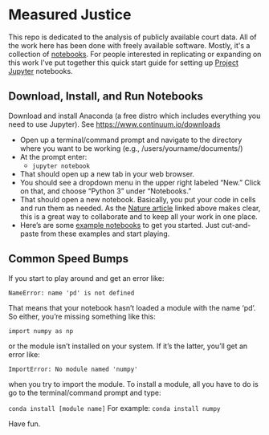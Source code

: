 # Measured Justice

This repo is dedicated to the analysis of publicly available court data. All of the work here has been done with freely available software. Mostly, it's a collection of [notebooks](http://www.nature.com/news/interactive-notebooks-sharing-the-code-1.16261). For people interested in replicating or expanding on this work I've put together this quick start guide for setting up [Project Jupyter](http://jupyter.org/) notebooks.
 
## Download, Install, and Run Notebooks

 Download and install Anaconda (a free distro which includes everything you need to use Jupyter). See https://www.continuum.io/downloads
+ Open up a terminal/command prompt and navigate to the directory where you want to be working (e.g., /users/yourname/documents/)
+ At the prompt enter:
  + ``jupyter notebook``
+ That should open up a new tab in your web browser.
+ You should see a dropdown menu in the upper right labeled “New.” Click on that, and choose “Python 3” under “Notebooks.”
+ That should open a new notebook. Basically, you put your code in cells and run them as needed. As the [Nature article](http://www.nature.com/news/interactive-notebooks-sharing-the-code-1.16261) linked above makes clear, this is a great way to collaborate and to keep all your work in one place. 
+ Here’s are some [example notebooks](https://github.com/ipython/ipython/wiki/A-gallery-of-interesting-IPython-Notebooks#introductory-tutorials) to get you started. Just cut-and-paste from these examples and start playing.  

## Common Speed Bumps

If you start to play around and get an error like:
 
``NameError: name 'pd' is not defined`` 
 
That means that your notebook hasn’t loaded a module with the name ‘pd’. So either, you’re missing something like this:
 
``import numpy as np``
 
or the module isn’t installed on your system. If it’s the latter, you’ll get an error like:
 
``ImportError: No module named 'numpy'``
 
when you try to import the module. To install a module, all you have to do is go to the terminal/command prompt and type:
 
``conda install [module name]`` For example: ``conda install numpy``
 
Have fun. 
